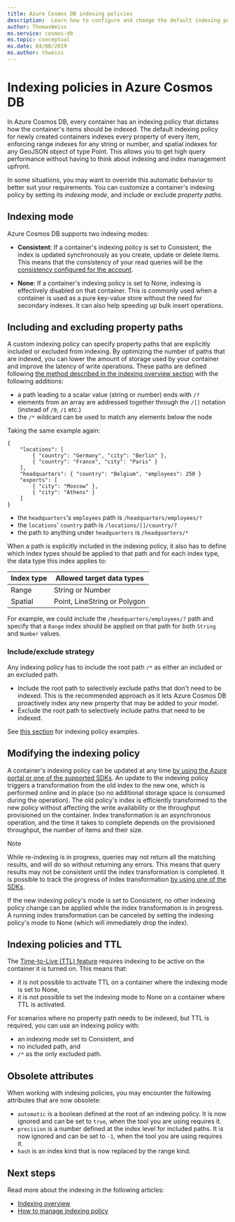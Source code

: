 ```yaml
---
title: Azure Cosmos DB indexing policies
description:  Learn how to configure and change the default indexing policy for automatic indexing and greater performance in Azure Cosmos DB.
author: ThomasWeiss
ms.service: cosmos-db
ms.topic: conceptual
ms.date: 04/08/2019
ms.author: thweiss
---
```


# Indexing policies in Azure Cosmos DB

In Azure Cosmos DB, every container has an indexing policy that dictates how the container's items should be indexed. The default indexing policy for newly created containers indexes every property of every item, enforcing range indexes for any string or number, and spatial indexes for any GeoJSON object of type Point. This allows you to get high query performance without having to think about indexing and index management upfront.

In some situations, you may want to override this automatic behavior to better suit your requirements. You can customize a container's indexing policy by setting its *indexing mode*, and include or exclude *property paths*.

## Indexing mode

Azure Cosmos DB supports two indexing modes:

- **Consistent**: If a container's indexing policy is set to Consistent, the index is updated synchronously as you create, update or delete items. This means that the consistency of your read queries will be the [consistency configured for the account](consistency-levels.md).

- **None**: If a container's indexing policy is set to None, indexing is effectively disabled on that container. This is commonly used when a container is used as a pure key-value store without the need for secondary indexes. It can also help speeding up bulk insert operations.

## Including and excluding property paths

A custom indexing policy can specify property paths that are explicitly included or excluded from indexing. By optimizing the number of paths that are indexed, you can lower the amount of storage used by your container and improve the latency of write operations. These paths are defined following [the method described in the indexing overview section](index-overview.md#from-trees-to-property-paths) with the following additions:

- a path leading to a scalar value (string or number) ends with `/?`
- elements from an array are addressed together through the `/[]` notation (instead of `/0`, `/1` etc.)
- the `/*` wildcard can be used to match any elements below the node

Taking the same example again:

    {
        "locations": [
            { "country": "Germany", "city": "Berlin" },
            { "country": "France", "city": "Paris" }
        ],
        "headquarters": { "country": "Belgium", "employees": 250 }
        "exports": [
            { "city": "Moscow" },
            { "city": "Athens" }
        ]
    }

- the `headquarters`'s `employees` path is `/headquarters/employees/?`
- the `locations`' `country` path is `/locations/[]/country/?`
- the path to anything under `headquarters` is `/headquarters/*`

When a path is explicitly included in the indexing policy, it also has to define which index types should be applied to that path and for each index type, the data type this index applies to:

| Index type | Allowed target data types |
| --- | --- |
| Range | String or Number |
| Spatial | Point, LineString or Polygon |

For example, we could include the `/headquarters/employees/?` path and specify that a `Range` index should be applied on that path for both `String` and `Number` values.

### Include/exclude strategy

Any indexing policy has to include the root path `/*` as either an included or an excluded path.

- Include the root path to selectively exclude paths that don't need to be indexed. This is the recommended approach as it lets Azure Cosmos DB proactively index any new property that may be added to your model.
- Exclude the root path to selectively include paths that need to be indexed.

See [this section](how-to-manage-indexing-policy.md#indexing-policy-examples) for indexing policy examples.

## Modifying the indexing policy

A container's indexing policy can be updated at any time [by using the Azure portal or one of the supported SDKs](how-to-manage-indexing-policy.md). An update to the indexing policy triggers a transformation from the old index to the new one, which is performed online and in place (so no additional storage space is consumed during the operation). The old policy's index is efficiently transformed to the new policy without affecting the write availability or the throughput provisioned on the container. Index transformation is an asynchronous operation, and the time it takes to complete depends on the provisioned throughput, the number of items and their size. 

> [!NOTE]
> While re-indexing is in progress, queries may not return all the matching results, and will do so without returning any errors. This means that query results may not be consistent until the index transformation is completed. It is possible to track the progress of index transformation [by using one of the SDKs](how-to-manage-indexing-policy.md).

If the new indexing policy's mode is set to Consistent, no other indexing policy change can be applied while the index transformation is in progress. A running index transformation can be canceled by setting the indexing policy's mode to None (which will immediately drop the index).

## Indexing policies and TTL

The [Time-to-Live (TTL) feature](time-to-live.md) requires indexing to be active on the container it is turned on. This means that:

- it is not possible to activate TTL on a container where the indexing mode is set to None,
- it is not possible to set the indexing mode to None on a container where TTL is activated.

For scenarios where no property path needs to be indexed, but TTL is required, you can use an indexing policy with:

- an indexing mode set to Consistent, and
- no included path, and
- `/*` as the only excluded path.

## Obsolete attributes

When working with indexing policies, you may encounter the following attributes that are now obsolete:

- `automatic` is a boolean defined at the root of an indexing policy. It is now ignored and can be set to `true`, when the tool you are using requires it.
- `precision` is a number defined at the index level for included paths. It is now ignored and can be set to `-1`, when the tool you are using requires it.
- `hash` is an index kind that is now replaced by the range kind.

## Next steps

Read more about the indexing in the following articles:

- [Indexing overview](index-overview.md)
- [How to manage indexing policy](how-to-manage-indexing-policy.md)
